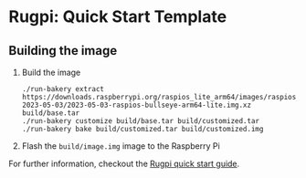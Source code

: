 # Rugpi: Quick Start Template

## Building the image

1. Build the image
    ```
    ./run-bakery extract https://downloads.raspberrypi.org/raspios_lite_arm64/images/raspios_lite_arm64-2023-05-03/2023-05-03-raspios-bullseye-arm64-lite.img.xz build/base.tar
    ./run-bakery customize build/base.tar build/customized.tar
    ./run-bakery bake build/customized.tar build/customized.img
    ```

2. Flash the `build/image.img` image to the Raspberry Pi

For further information, checkout the [Rugpi quick start guide](https://oss.silitics.com/rugpi/docs/getting-started).
